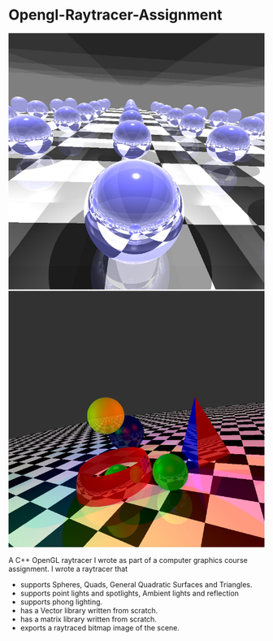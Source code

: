 # Opengl-Raytracer-Assignment
![Alt text](./ss_mirror.jpg)
![Alt text](./ss_shapes.jpg)

A C++ OpenGL raytracer I wrote as part of a computer graphics course assignment. I wrote a raytracer that
- supports Spheres, Quads, General Quadratic Surfaces and  Triangles.
- supports point lights and spotlights, Ambient lights and reflection
- supports phong lighting.
- has a Vector library written from scratch.
- has a matrix library written from scratch.
- exports a raytraced bitmap image of the scene.
